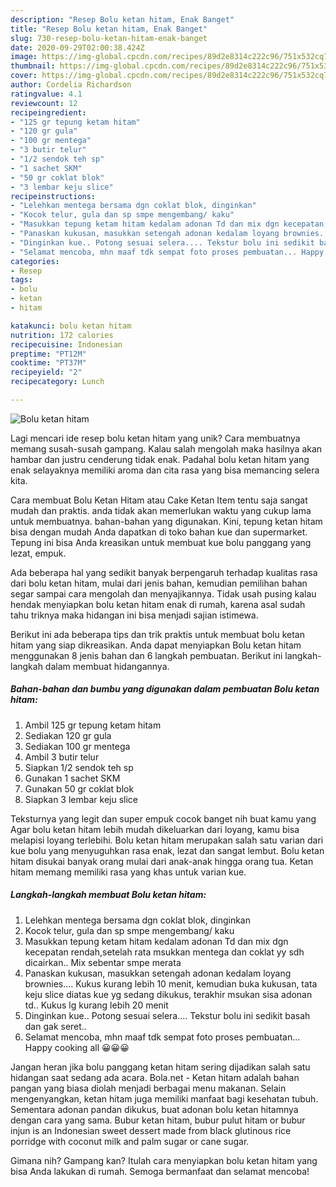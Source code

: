 ```yaml
---
description: "Resep Bolu ketan hitam, Enak Banget"
title: "Resep Bolu ketan hitam, Enak Banget"
slug: 730-resep-bolu-ketan-hitam-enak-banget
date: 2020-09-29T02:00:38.424Z
image: https://img-global.cpcdn.com/recipes/89d2e8314c222c96/751x532cq70/bolu-ketan-hitam-foto-resep-utama.jpg
thumbnail: https://img-global.cpcdn.com/recipes/89d2e8314c222c96/751x532cq70/bolu-ketan-hitam-foto-resep-utama.jpg
cover: https://img-global.cpcdn.com/recipes/89d2e8314c222c96/751x532cq70/bolu-ketan-hitam-foto-resep-utama.jpg
author: Cordelia Richardson
ratingvalue: 4.1
reviewcount: 12
recipeingredient:
- "125 gr tepung ketam hitam"
- "120 gr gula"
- "100 gr mentega"
- "3 butir telur"
- "1/2 sendok teh sp"
- "1 sachet SKM"
- "50 gr coklat blok"
- "3 lembar keju slice"
recipeinstructions:
- "Lelehkan mentega bersama dgn coklat blok, dinginkan"
- "Kocok telur, gula dan sp smpe mengembang/ kaku"
- "Masukkan tepung ketam hitam kedalam adonan Td dan mix dgn kecepatan rendah,setelah rata msukkan mentega dan coklat yy sdh dicairkan.. Mix sebentar smpe merata"
- "Panaskan kukusan, masukkan setengah adonan kedalam loyang brownies.... Kukus kurang lebih 10 menit, kemudian buka kukusan, tata keju slice diatas kue yg sedang dikukus, terakhir msukan sisa adonan td.. Kukus lg kurang lebih 20 menit"
- "Dinginkan kue.. Potong sesuai selera.... Tekstur bolu ini sedikit basah dan gak seret.."
- "Selamat mencoba, mhn maaf tdk sempat foto proses pembuatan... Happy cooking all 😀😀😀"
categories:
- Resep
tags:
- bolu
- ketan
- hitam

katakunci: bolu ketan hitam 
nutrition: 172 calories
recipecuisine: Indonesian
preptime: "PT12M"
cooktime: "PT37M"
recipeyield: "2"
recipecategory: Lunch

---
```



![Bolu ketan hitam](https://img-global.cpcdn.com/recipes/89d2e8314c222c96/751x532cq70/bolu-ketan-hitam-foto-resep-utama.jpg)

Lagi mencari ide resep bolu ketan hitam yang unik? Cara membuatnya memang susah-susah gampang. Kalau salah mengolah maka hasilnya akan hambar dan justru cenderung tidak enak. Padahal bolu ketan hitam yang enak selayaknya memiliki aroma dan cita rasa yang bisa memancing selera kita.

Cara membuat Bolu Ketan Hitam atau Cake Ketan Item tentu saja sangat mudah dan praktis. anda tidak akan memerlukan waktu yang cukup lama untuk membuatnya. bahan-bahan yang digunakan. Kini, tepung ketan hitam bisa dengan mudah Anda dapatkan di toko bahan kue dan supermarket. Tepung ini bisa Anda kreasikan untuk membuat kue bolu panggang yang lezat, empuk.

Ada beberapa hal yang sedikit banyak berpengaruh terhadap kualitas rasa dari bolu ketan hitam, mulai dari jenis bahan, kemudian pemilihan bahan segar sampai cara mengolah dan menyajikannya. Tidak usah pusing kalau hendak menyiapkan bolu ketan hitam enak di rumah, karena asal sudah tahu triknya maka hidangan ini bisa menjadi sajian istimewa.


Berikut ini ada beberapa tips dan trik praktis untuk membuat bolu ketan hitam yang siap dikreasikan. Anda dapat menyiapkan Bolu ketan hitam menggunakan 8 jenis bahan dan 6 langkah pembuatan. Berikut ini langkah-langkah dalam membuat hidangannya.

<!--inarticleads1-->

##### Bahan-bahan dan bumbu yang digunakan dalam pembuatan Bolu ketan hitam:

1. Ambil 125 gr tepung ketam hitam
1. Sediakan 120 gr gula
1. Sediakan 100 gr mentega
1. Ambil 3 butir telur
1. Siapkan 1/2 sendok teh sp
1. Gunakan 1 sachet SKM
1. Gunakan 50 gr coklat blok
1. Siapkan 3 lembar keju slice


Teksturnya yang legit dan super empuk cocok banget nih buat kamu yang Agar bolu ketan hitam lebih mudah dikeluarkan dari loyang, kamu bisa melapisi loyang terlebihi. Bolu ketan hitam merupakan salah satu varian dari kue bolu yang menyuguhkan rasa enak, lezat dan sangat lembut. Bolu ketan hitam disukai banyak orang mulai dari anak-anak hingga orang tua. Ketan hitam memang memiliki rasa yang khas untuk varian kue. 

<!--inarticleads2-->

##### Langkah-langkah membuat Bolu ketan hitam:

1. Lelehkan mentega bersama dgn coklat blok, dinginkan
1. Kocok telur, gula dan sp smpe mengembang/ kaku
1. Masukkan tepung ketam hitam kedalam adonan Td dan mix dgn kecepatan rendah,setelah rata msukkan mentega dan coklat yy sdh dicairkan.. Mix sebentar smpe merata
1. Panaskan kukusan, masukkan setengah adonan kedalam loyang brownies.... Kukus kurang lebih 10 menit, kemudian buka kukusan, tata keju slice diatas kue yg sedang dikukus, terakhir msukan sisa adonan td.. Kukus lg kurang lebih 20 menit
1. Dinginkan kue.. Potong sesuai selera.... Tekstur bolu ini sedikit basah dan gak seret..
1. Selamat mencoba, mhn maaf tdk sempat foto proses pembuatan... Happy cooking all 😀😀😀


Jangan heran jika bolu panggang ketan hitam sering dijadikan salah satu hidangan saat sedang ada acara. Bola.net - Ketan hitam adalah bahan pangan yang biasa diolah menjadi berbagai menu makanan. Selain mengenyangkan, ketan hitam juga memiliki manfaat bagi kesehatan tubuh. Sementara adonan pandan dikukus, buat adonan bolu ketan hitamnya dengan cara yang sama. Bubur ketan hitam, bubur pulut hitam or bubur injun is an Indonesian sweet dessert made from black glutinous rice porridge with coconut milk and palm sugar or cane sugar. 

Gimana nih? Gampang kan? Itulah cara menyiapkan bolu ketan hitam yang bisa Anda lakukan di rumah. Semoga bermanfaat dan selamat mencoba!
